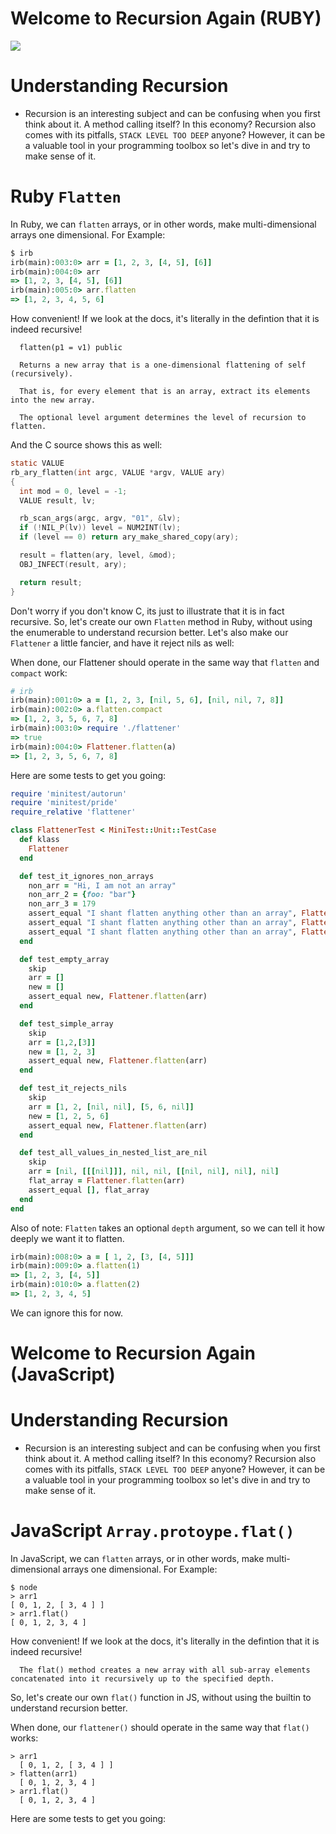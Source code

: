 # Welcome to Recursion Again (RUBY)
![](https://media.giphy.com/media/3GuP496Wrkos8/giphy.gif)

# Understanding Recursion
- Recursion is an interesting subject and can be confusing when you first think about it. A method calling itself? In this economy? Recursion also comes with its pitfalls,
`STACK LEVEL TOO DEEP` anyone? However, it can be a valuable tool in your programming toolbox so let's dive in and try to make sense of it.

# Ruby `Flatten`
In Ruby, we can `flatten` arrays, or in other words, make multi-dimensional arrays one dimensional. For Example:
```rb
$ irb
irb(main):003:0> arr = [1, 2, 3, [4, 5], [6]]
irb(main):004:0> arr
=> [1, 2, 3, [4, 5], [6]]
irb(main):005:0> arr.flatten
=> [1, 2, 3, 4, 5, 6]
```
How convenient! If we look at the docs, it's literally in the defintion that it is indeed recursive!
```
  flatten(p1 = v1) public

  Returns a new array that is a one-dimensional flattening of self (recursively).

  That is, for every element that is an array, extract its elements into the new array.

  The optional level argument determines the level of recursion to flatten.
```

And the C source shows this as well:
```c
static VALUE
rb_ary_flatten(int argc, VALUE *argv, VALUE ary)
{
  int mod = 0, level = -1;
  VALUE result, lv;

  rb_scan_args(argc, argv, "01", &lv);
  if (!NIL_P(lv)) level = NUM2INT(lv);
  if (level == 0) return ary_make_shared_copy(ary);

  result = flatten(ary, level, &mod);
  OBJ_INFECT(result, ary);

  return result;
}
```
Don't worry if you don't know C, its just to illustrate that it is in fact recursive. So, let's create our own `Flatten` method in Ruby, without using the enumerable to understand recursion better. Let's also make our `Flattener` a little fancier, and have it reject nils as well:

When done, our Flattener should operate in the same way that `flatten` and `compact` work:
```rb
# irb
irb(main):001:0> a = [1, 2, 3, [nil, 5, 6], [nil, nil, 7, 8]]
irb(main):002:0> a.flatten.compact
=> [1, 2, 3, 5, 6, 7, 8]
irb(main):003:0> require './flattener'
=> true
irb(main):004:0> Flattener.flatten(a)
=> [1, 2, 3, 5, 6, 7, 8]
```
Here are some tests to get you going:
```rb
require 'minitest/autorun'
require 'minitest/pride'
require_relative 'flattener'

class FlattenerTest < MiniTest::Unit::TestCase
  def klass
    Flattener
  end

  def test_it_ignores_non_arrays
    non_arr = "Hi, I am not an array"
    non_arr_2 = {foo: "bar"}
    non_arr_3 = 179
    assert_equal "I shant flatten anything other than an array", Flattener.flatten(non_arr)
    assert_equal "I shant flatten anything other than an array", Flattener.flatten(non_arr_2)
    assert_equal "I shant flatten anything other than an array", Flattener.flatten(non_arr_3)
  end

  def test_empty_array
    skip
    arr = []
    new = []
    assert_equal new, Flattener.flatten(arr)
  end

  def test_simple_array
    skip
    arr = [1,2,[3]]
    new = [1, 2, 3]
    assert_equal new, Flattener.flatten(arr)
  end

  def test_it_rejects_nils
    skip
    arr = [1, 2, [nil, nil], [5, 6, nil]]
    new = [1, 2, 5, 6]
    assert_equal new, Flattener.flatten(arr)
  end

  def test_all_values_in_nested_list_are_nil
    skip
    arr = [nil, [[[nil]]], nil, nil, [[nil, nil], nil], nil]
    flat_array = Flattener.flatten(arr)
    assert_equal [], flat_array
  end
end


```

Also of note: `Flatten` takes an optional `depth` argument, so we can tell it how deeply we want it to flatten.
```rb
irb(main):008:0> a = [ 1, 2, [3, [4, 5]]]
irb(main):009:0> a.flatten(1)
=> [1, 2, 3, [4, 5]]
irb(main):010:0> a.flatten(2)
=> [1, 2, 3, 4, 5]
```
We can ignore this for now.





# Welcome to Recursion Again (JavaScript)

# Understanding Recursion
- Recursion is an interesting subject and can be confusing when you first think about it. A method calling itself? In this economy? Recursion also comes with its pitfalls,
`STACK LEVEL TOO DEEP` anyone? However, it can be a valuable tool in your programming toolbox so let's dive in and try to make sense of it.

# JavaScript `Array.protoype.flat()`

In JavaScript, we can `flatten` arrays, or in other words, make multi-dimensional arrays one dimensional. For Example:
```node
$ node
> arr1
[ 0, 1, 2, [ 3, 4 ] ]
> arr1.flat()
[ 0, 1, 2, 3, 4 ]
```
How convenient! If we look at the docs, it's literally in the defintion that it is indeed recursive!
```
  The flat() method creates a new array with all sub-array elements concatenated into it recursively up to the specified depth.
```

So, let's create our own `flat()` function in JS, without using the builtin to understand recursion better.

When done, our `flattener()` should operate in the same way that `flat()` works:
```node
> arr1
  [ 0, 1, 2, [ 3, 4 ] ]
> flatten(arr1)
  [ 0, 1, 2, 3, 4 ]
> arr1.flat()
  [ 0, 1, 2, 3, 4 ]
```
Here are some tests to get you going:
